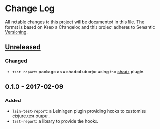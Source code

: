# Change Log
All notable changes to this project will be documented in this file.
The format is based on [Keep a Changelog](http://keepachangelog.com/) and this project adheres to [Semantic Versioning](http://semver.org/).

## [Unreleased]
### Changed
- `test-report`: package as a shaded uberjar using the [shade](https://github.com/redbadger/shade) plugin.

## 0.1.0 - 2017-02-09
### Added
- `lein-test-report`: a Leiningen plugin providing hooks to customise clojure.test output.
- `test-report`: a library to provide the hooks.

[Unreleased]: https://github.com/redbadger/test-report/compare/0.1.0...HEAD
